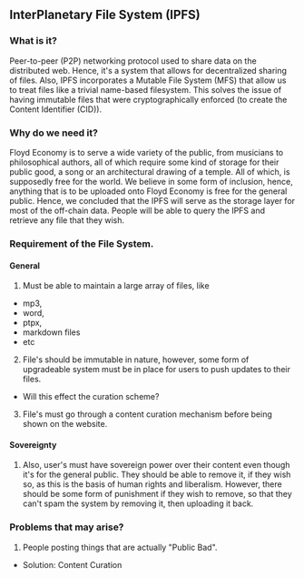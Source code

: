 ## InterPlanetary File System (IPFS)

### What is it?
Peer-to-peer (P2P) networking protocol used to share data on the distributed web. Hence, it's a system that allows for decentralized sharing of files. Also, IPFS incorporates a Mutable File System (MFS) that allow us to treat files like a trivial name-based filesystem. This solves the issue of having immutable files that were cryptographically enforced (to create the Content Identifier (CID)).

### Why do we need it?
Floyd Economy is to serve a wide variety of the public, from musicians to philosophical authors, all of which require some kind of storage for their public good, a song or an architectural drawing of a temple. All of which, is supposedly free for the world. We believe in some form of inclusion, hence, anything that is to be uploaded onto Floyd Economy is free for the general public. Hence, we concluded that the IPFS will serve as the storage layer for most of the off-chain data. People will be able to query the IPFS and retrieve any file that they wish.

### Requirement of the File System.
#### General
1. Must be able to maintain a large array of files, like
  - mp3,
  - word,
  - ptpx,
  - markdown files
  - etc
2. File's should be immutable in nature, however, some form of upgradeable system must be in place for users to push updates to their files.
  - Will this effect the curation scheme?
3. File's must go through a content curation mechanism before being shown on the website.

#### Sovereignty
1. Also, user's must have sovereign power over their content even though it's for the general public. They should be able to remove it, if they wish so, as this is the basis of human rights and liberalism. However, there should be some form of punishment if they wish to remove, so that they can't spam the system by removing it, then uploading it back.

### Problems that may arise?
1. People posting things that are actually "Public Bad".
  - Solution: Content Curation
